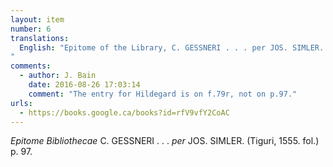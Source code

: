 ```yaml
---
layout: item
number: 6
translations:
  English: "Epitome of the Library, C. GESSNERI . . . per JOS. SIMLER. (Zürich, 1555. fol.) p. 97. [Trans. S. Docking]
"
comments:
  - author: J. Bain
    date: 2016-08-26 17:03:14
    comment: "The entry for Hildegard is on f.79r, not on p.97."
urls:
  - https://books.google.ca/books?id=rfV9vfY2CoAC
---
```


<em>Epitome Bibliothecae</em> C. GESSNERI . . . <em>per</em> JOS. SIMLER. (Tiguri, 1555. fol.) p. 97.
